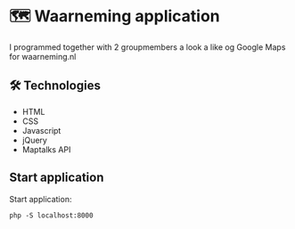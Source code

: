 # 🗺️ Waarneming application

I programmed together with 2 groupmembers a look a like og Google Maps for waarneming.nl

## 🛠️ Technologies

- HTML
- CSS
- Javascript
- jQuery
- Maptalks API

## Start application

Start application:

```
php -S localhost:8000
```
